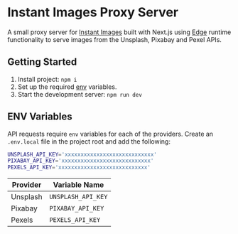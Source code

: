 # Instant Images Proxy Server

A small proxy server for [Instant Images](https://github.com/dcooney/instant-images) built with Next.js using [Edge](https://vercel.com/docs/concepts/functions/edge-functions) runtime functionality to serve images from the Unsplash, Pixabay and Pexel APIs.

## Getting Started

1. Install project: `npm i`
2. Set up the required [env](#env-variables) variables.
3. Start the development server: `npm run dev`

## ENV Variables

API requests require `env` variables for each of the providers. Create an `.env.local` file in the project root and add the following:

```bash
UNSPLASH_API_KEY='xxxxxxxxxxxxxxxxxxxxxxxxxxxx'
PIXABAY_API_KEY='xxxxxxxxxxxxxxxxxxxxxxxxxxxx'
PEXELS_API_KEY='xxxxxxxxxxxxxxxxxxxxxxxxxxxx'
```

| Provider    | Variable Name    |
| ----------- | -----------   |
| Unsplash    | `UNSPLASH_API_KEY` |
| Pixabay     | `PIXABAY_API_KEY` |
| Pexels      | `PEXELS_API_KEY` |
